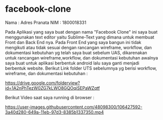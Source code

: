 # facebook-clone

Nama : Adres Pranata
NIM  : 1800018331

Pada Aplikasi yang saya buat dengan nama "Facebook Clone" ini saya buat menggunakan text editor yaitu Sublime-Text yang dimana untuk membuat Front dan Back End nya. Pada Front End yang saya bangun ini tidak mengikuti atau tidak sesuai dengan rancangan wireframe, workflow, dan dokumentasi kebutuhan yg telah saya buat sebelum UAS, dikarenakan untuk rancangan wireframe,workflow, dan dokumentasi kebutuhan awalnya saya buat untuk aplikasi berbentuk android lalu saya ganti menjadi berbentuk website. Berikut Link folder UTS sebelumnya yg berisi workflow, wireframe, dan dokumentasi kebutuhan :

https://drive.google.com/folderview?id=1A2nPhTezW0ZG7kLWO8GQOqiSEPaWZqtf

Berikut Video saat saya running di browser :

https://user-images.githubusercontent.com/48098300/106427592-3a40d280-649a-11eb-97d3-8385b1337350.mp4



